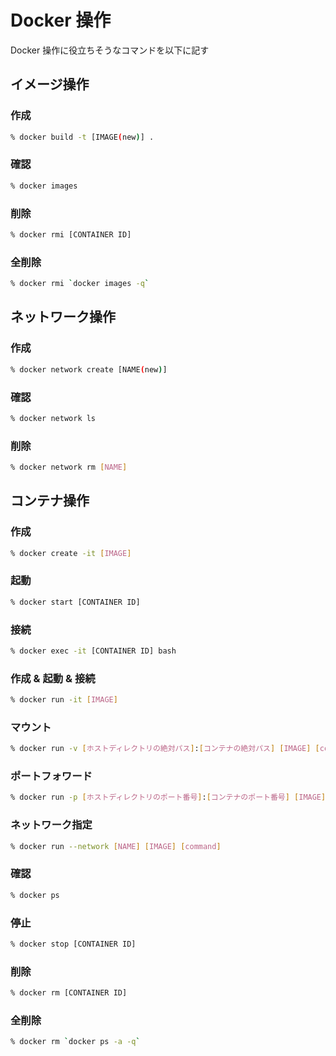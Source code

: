 # Docker 操作
Docker 操作に役立ちそうなコマンドを以下に記す

## イメージ操作

### 作成
``` sh
% docker build -t [IMAGE(new)] .
```

### 確認
``` sh
% docker images
```

### 削除
``` sh
% docker rmi [CONTAINER ID]
```

### 全削除
``` sh
% docker rmi `docker images -q`
```

## ネットワーク操作

### 作成
``` sh
% docker network create [NAME(new)]
```

### 確認
``` sh
% docker network ls
```

### 削除
``` sh
% docker network rm [NAME]
```

## コンテナ操作

### 作成
``` sh
% docker create -it [IMAGE]
```

### 起動
``` sh
% docker start [CONTAINER ID]
```

### 接続
``` sh
% docker exec -it [CONTAINER ID] bash
```

### 作成 & 起動 & 接続
``` sh
% docker run -it [IMAGE]
```

### マウント
``` sh
% docker run -v [ホストディレクトリの絶対パス]:[コンテナの絶対パス] [IMAGE] [command]
```

### ポートフォワード
``` sh
% docker run -p [ホストディレクトリのポート番号]:[コンテナのポート番号] [IMAGE] [command]
```

### ネットワーク指定
``` sh
% docker run --network [NAME] [IMAGE] [command]
```

### 確認
``` sh
% docker ps
```

### 停止
``` sh
% docker stop [CONTAINER ID]
```

### 削除
``` sh
% docker rm [CONTAINER ID]
```

### 全削除
``` sh
% docker rm `docker ps -a -q`
```
